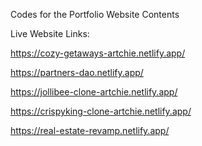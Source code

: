 Codes for the Portfolio Website Contents

Live Website Links:

https://cozy-getaways-artchie.netlify.app/

https://partners-dao.netlify.app/

https://jollibee-clone-artchie.netlify.app/

https://crispyking-clone-artchie.netlify.app/

https://real-estate-revamp.netlify.app/
